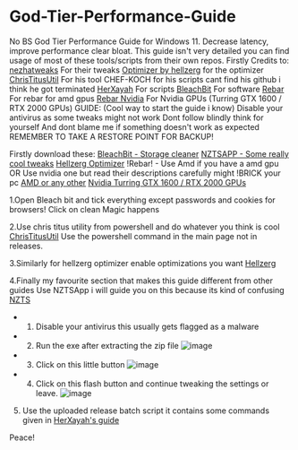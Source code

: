 # God-Tier-Performance-Guide
No BS God Tier Performance Guide for Windows 11. Decrease latency, improve performance clear bloat.
This guide isn't very detailed you can find usage of most of these tools/scripts from their own repos.
Firstly Credits to:
[nezhatweaks](https://github.com/nezhatweaks)
For their tweaks
[Optimizer by hellzerg](https://github.com/hellzerg/optimizer)
for the optimizer
[ChrisTitusUtil](https://github.com/ChrisTitusTech/winutil)
For his tool
CHEF-KOCH
for his scripts cant find his github i think he got terminated
[HerXayah](https://github.com/HerXayah/Use-Gaming-Tweaks)
For scripts
[BleachBit](https://www.bleachbit.org/)
For software
[Rebar](https://github.com/xCuri0/ReBarUEFI)
For rebar for amd gpus
[Rebar Nvidia](https://github.com/terminatorul/NvStrapsReBar)
For Nvidia GPUs (Turring GTX 1600 / RTX 2000 GPUs)
GUIDE:
(Cool way to start the guide i know)
Disable your antivirus as some tweaks might not work 
Dont follow blindly think for yourself
And dont blame me if something doesn't work as expected
REMEMBER TO TAKE A RESTORE POINT FOR BACKUP!

Firstly download these:
[BleachBit - Storage cleaner](https://www.bleachbit.org/download/windows)
[NZTSAPP - Some really cool tweaks](https://github.com/nezhatweaks/nztsapp/releases)
[Hellzerg Optimizer](https://github.com/hellzerg/optimizer/releases)
!Rebar! - Use Amd if you have a amd gpu OR Use nvidia one but read their descriptions carefully might !BRICK your pc
[AMD or any other](https://github.com/xCuri0/ReBarUEFI/releases)
[Nvidia Turring GTX 1600 / RTX 2000 GPUs](https://github.com/terminatorul/NvStrapsReBar)

1.Open Bleach bit and tick everything except passwords and cookies for browsers!
Click on clean 
Magic happens

2.Use chris titus utility from powershell and do whatever you think is cool
[ChrisTitusUtil](https://github.com/ChrisTitusTech/winutil)
Use the powershell command in the main page not in releases.

3.Similarly for hellzerg optimizer enable optimizations you want
[Hellzerg](https://github.com/hellzerg/optimizer/releases)

4.Finally my favourite section that makes this guide different from other guides
Use NZTSApp i will guide you on this because its kind of confusing
[NZTS](https://github.com/nezhatweaks/nztsapp/releases)

- 1. Disable your antivirus this usually gets flagged as a malware
- 2. Run the exe after extracting the zip file
  ![image](https://github.com/user-attachments/assets/43c56486-5b32-41b2-9d68-a762bbcd7cad)
- 3. Click on this little button ![image](https://github.com/user-attachments/assets/54b4791f-d35a-476a-96b0-3932d15e0847)
- 4. Click on this flash button and continue tweaking the settings or leave. ![image](https://github.com/user-attachments/assets/5758b12a-4faf-43f3-8f06-e02a707b0790)

5. Use the uploaded release batch script it contains some commands given in [HerXayah's guide](https://github.com/HerXayah/Use-Gaming-Tweaks)

Peace!

